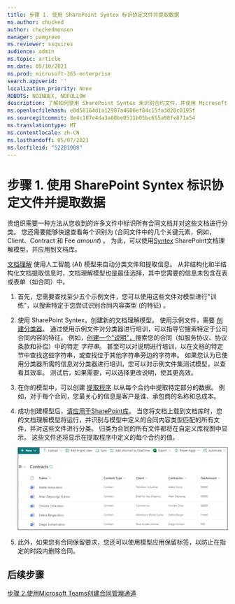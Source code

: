 ```yaml
---
title: 步骤 1. 使用 SharePoint Syntex 标识协定文件并提取数据
ms.author: chucked
author: chuckedmonson
manager: pamgreen
ms.reviewer: ssquires
audience: admin
ms.topic: article
ms.date: 05/10/2021
ms.prod: microsoft-365-enterprise
search.appverid: ''
localization_priority: None
ROBOTS: NOINDEX, NOFOLLOW
description: 了解如何使用 SharePoint Syntex 来识别合约文件，并使用 Microsoft 365 提取数据。
ms.openlocfilehash: e0d58164d1a12987a4606ef84c15fa3d20c0195f
ms.sourcegitcommit: 8e4c107e4da3a00be0511b05bc655a98fe871a54
ms.translationtype: MT
ms.contentlocale: zh-CN
ms.lasthandoff: 05/07/2021
ms.locfileid: "52281088"
---
```

# <a name="step-1-use-sharepoint-syntex-to-identify-contract-files-and-extract-data"></a>步骤 1. 使用 SharePoint Syntex 标识协定文件并提取数据

贵组织需要一种方法从您收到的许多文件中标识所有合同文档并对这些文档进行分类。 您还需要能够快速查看每个识别为 (合同文件中的几个关键元素，例如，Client、Contract 和 Fee  *amount*) 。  为此，可以使用[Syntex](index.md) SharePoint文档理解模型，并应用到文档库。

[文档理解](document-understanding-overview.md) 使用人工智能 (AI) 模型来自动分类文件和提取信息。 从非结构化和半结构化文档提取信息时，文档理解模型也是最佳选择，其中您需要的信息未包含在表或表单（如合同）中。

1. 首先，您需要查找至少五个示例文件，您可以使用这些文件对模型进行"训练"，以搜索特定于您尝试识别合同内容类型 (的特征) 。 

2. 使用 SharePoint Syntex，创建新的文档理解模型。 使用示例文件，需要 [创建分类器](create-a-classifier.md)。 通过使用示例文件对分类器进行培训，可以指导它搜索特定于公司合同内容的特征。 例如，[创建一个"说明"，](create-a-classifier.md#create-an-explanation)搜索您的合同（如服务协议、协议条款和补偿）中的特定 *字符串*。  甚至可以对说明进行培训，以在文档的特定节中查找这些字符串，或查找位于其他字符串旁边的字符串。 如果您认为已使用分类器所需的信息对分类器进行培训，您可以对示例文件集测试模型，以查看其效率。 测试后，如果需要，可以选择更改说明，使其更高效。 

3. 在你的模型中，可以创建 [提取程序](create-an-extractor.md) 以从每个合约中提取特定部分的数据。 例如，对于每个合同，您最关心的信息是客户是谁、承包商的名称和总成本。

4. 成功创建模型后，[请应用于SharePoint库](apply-a-model.md)。 当您将文档上载到文档库时，您的文档理解模型将运行，并识别与模型中定义的合同内容类型匹配的所有文件，并对这些文件进行分类。 归类为合同的所有文件都将在自定义库视图中显示。 这些文件还将显示在提取程序中定义的每个合约的值。

   ![文档库中的协定](../media/content-understanding/doc-lib-solution.png)

5. 此外，如果您有合同保留要求，您还可以使用模型应用保留标签，以防止在指定的时段内[](apply-a-retention-label-to-a-model.md)删除合同。

## <a name="next-step"></a>后续步骤

[步骤 2.使用Microsoft Teams创建合同管理通道](solution-manage-contracts-step2.md)